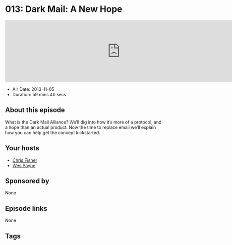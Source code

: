# 013: Dark Mail: A New Hope

<iframe src="https://player.fireside.fm/v2/RUkczH-V+kF-Wq_LF?theme=dark" width="740" height="200" frameborder="0" scrolling="no"></iframe>

* Air Date: 2013-11-05
* Duration: 59 mins 40 secs

## About this episode

What is the Dark Mail Alliance? We’ll dig into how it’s more of a protocol, and a hope than an actual product. Now the time to replace email we’ll explain how you can help get the concept kickstarted.

## Your hosts
* [Chris Fisher](https://linuxunplugged.com/hosts/chrislas)
* [Wes Payne](https://linuxunplugged.com/hosts/wes)

## Sponsored by

None



## Episode links

None



## Tags


